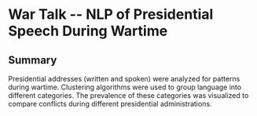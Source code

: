 # War Talk -- NLP of Presidential Speech During Wartime

## Summary
Presidential addresses (written and spoken) were analyzed for patterns during wartime. Clustering algorithms were used to group language into different categories. The prevalence of these categories was visualized to compare conflicts during different presidential administrations.
